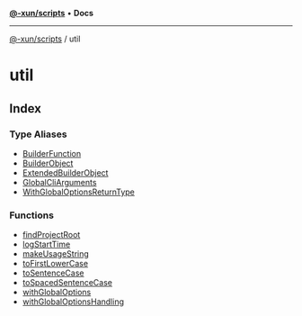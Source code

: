 [**@-xun/scripts**](../README.md) • **Docs**

***

[@-xun/scripts](../README.md) / util

# util

## Index

### Type Aliases

- [BuilderFunction](type-aliases/BuilderFunction.md)
- [BuilderObject](type-aliases/BuilderObject.md)
- [ExtendedBuilderObject](type-aliases/ExtendedBuilderObject.md)
- [GlobalCliArguments](type-aliases/GlobalCliArguments.md)
- [WithGlobalOptionsReturnType](type-aliases/WithGlobalOptionsReturnType.md)

### Functions

- [findProjectRoot](functions/findProjectRoot.md)
- [logStartTime](functions/logStartTime.md)
- [makeUsageString](functions/makeUsageString.md)
- [toFirstLowerCase](functions/toFirstLowerCase.md)
- [toSentenceCase](functions/toSentenceCase.md)
- [toSpacedSentenceCase](functions/toSpacedSentenceCase.md)
- [withGlobalOptions](functions/withGlobalOptions.md)
- [withGlobalOptionsHandling](functions/withGlobalOptionsHandling.md)
